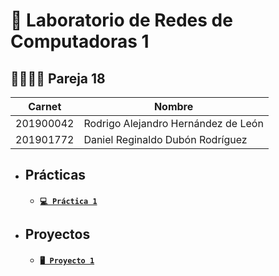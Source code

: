# 📡 Laboratorio de Redes de Computadoras 1
## 🧑‍💻🧑‍💻 Pareja 18
| Carnet | Nombre |
| ------ | ------ |
| 201900042 | Rodrigo Alejandro Hernández de León |
| 201901772 | Daniel Reginaldo Dubón Rodríguez |

- ## Prácticas
    - #### [`💻 Práctica 1`](./Practica1/)

- ## Proyectos
    - #### [`🖥️ Proyecto 1`](./Proyecto1/)